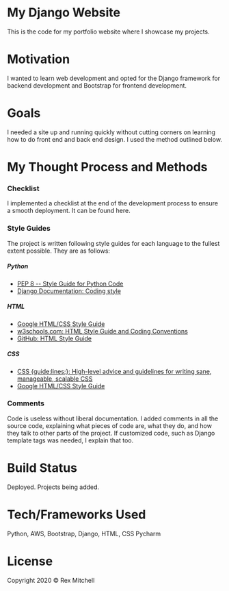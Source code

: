 # My Django Website

This is the code for my portfolio website where I showcase my projects.

# Motivation

I wanted to learn web development and opted for the Django framework for backend development and Bootstrap for frontend development.

# Goals

I needed a site up and running quickly without cutting corners on learning how to do front end and back end design. I used the method outlined below.

# My Thought Process and Methods

### Checklist
I implemented a checklist at the end of the development process to ensure a smooth deployment. It can be found here.

### Style Guides
The project is written following style guides for each language to the fullest extent possible. They are as follows:

##### Python
* [PEP 8 -- Style Guide for Python Code](https://www.python.org/dev/peps/pep-0008/)
* [Django Documentation: Coding style](https://docs.djangoproject.com/en/dev/internals/contributing/writing-code/coding-style/)
##### HTML
* [Google HTML/CSS Style Guide](https://google.github.io/styleguide/htmlcssguide.html)
* [w3schools.com: HTML Style Guide and Coding Conventions](https://www.w3schools.com/html/html5_syntax.asp)
* [GitHub: HTML Style Guide](https://gist.github.com/ryansechrest/8693303)
##### CSS
* [CSS {guide:lines;}: High-level advice and guidelines for writing sane, manageable, scalable CSS](https://cssguidelin.es/)
* [Google HTML/CSS Style Guide](https://google.github.io/styleguide/htmlcssguide.html)

### Comments
Code is useless without liberal documentation. I added comments in all the source code, explaining what pieces of code are, what they do, and how they talk to other parts of the project. If customized code, such as Django template tags was needed, I explain that too.

# Build Status

Deployed. Projects being added.

# Tech/Frameworks Used

Python, AWS, Bootstrap, Django, HTML, CSS Pycharm

# License

Copyright 2020 © Rex Mitchell
